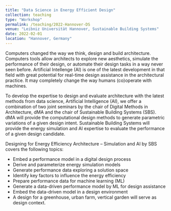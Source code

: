 ```yaml
---
title: "Data Science in Energy Efficient Design"
collection: teaching
type: "Workshop"
permalink: /teaching/2022-Hannover-DS
venue: "Leibniz Universität Hannover, Sustainable Building Systems"
date: 2022-02-01
location: "Hannover, Germany"
---
```


Computers changed the way we think, design and build architecture. Computers tools allow architects to explore new aesthetics, simulate the performance of their design, or automate their design tasks in a way never seen before. Artificial Intellenge (AI) is one of the latest development in that field with great potential for real-time design assistance in the architectural practice. It may completely change the way humans (co)operate with machines.

To develop the expertise to design and evaluate architecture with the latest methods from data science, Artificial Intelligence (AI), we offer a combination of two joint seminars by the chair of Digital Methods in Architecture, dMA and the chair of Sustainable Building Systems (SBS). dMA will provide the computational design methods to generate parametric variations of a given design intent. Sustainable Building Systems will provide the energy simulation and AI expertise to evaluate the performance of a given design candidate.

Designing for Energy Efficiency Architecture – Simulation and AI by SBS covers the following topics:

- Embed a performance model in a digital design process
- Derive and parameterize energy simulation models
- Generate performance data exploring a solution space
- Identify key factors to influence the energy efficiency
- Prepare performance data for machine learning (ML)
- Generate a data-driven performance model by ML for design assistance
- Embed the data-driven model in a design environment
- A design for a greenhouse, urban farm, vertical garden will serve as design context.
